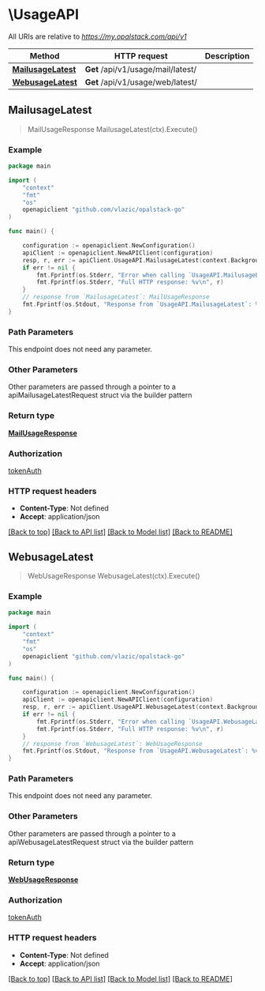 # \UsageAPI

All URIs are relative to *https://my.opalstack.com/api/v1*

Method | HTTP request | Description
------------- | ------------- | -------------
[**MailusageLatest**](UsageAPI.md#MailusageLatest) | **Get** /api/v1/usage/mail/latest/ | 
[**WebusageLatest**](UsageAPI.md#WebusageLatest) | **Get** /api/v1/usage/web/latest/ | 



## MailusageLatest

> MailUsageResponse MailusageLatest(ctx).Execute()



### Example

```go
package main

import (
    "context"
    "fmt"
    "os"
    openapiclient "github.com/vlazic/opalstack-go"
)

func main() {

    configuration := openapiclient.NewConfiguration()
    apiClient := openapiclient.NewAPIClient(configuration)
    resp, r, err := apiClient.UsageAPI.MailusageLatest(context.Background()).Execute()
    if err != nil {
        fmt.Fprintf(os.Stderr, "Error when calling `UsageAPI.MailusageLatest``: %v\n", err)
        fmt.Fprintf(os.Stderr, "Full HTTP response: %v\n", r)
    }
    // response from `MailusageLatest`: MailUsageResponse
    fmt.Fprintf(os.Stdout, "Response from `UsageAPI.MailusageLatest`: %v\n", resp)
}
```

### Path Parameters

This endpoint does not need any parameter.

### Other Parameters

Other parameters are passed through a pointer to a apiMailusageLatestRequest struct via the builder pattern


### Return type

[**MailUsageResponse**](MailUsageResponse.md)

### Authorization

[tokenAuth](../README.md#tokenAuth)

### HTTP request headers

- **Content-Type**: Not defined
- **Accept**: application/json

[[Back to top]](#) [[Back to API list]](../README.md#documentation-for-api-endpoints)
[[Back to Model list]](../README.md#documentation-for-models)
[[Back to README]](../README.md)


## WebusageLatest

> WebUsageResponse WebusageLatest(ctx).Execute()



### Example

```go
package main

import (
    "context"
    "fmt"
    "os"
    openapiclient "github.com/vlazic/opalstack-go"
)

func main() {

    configuration := openapiclient.NewConfiguration()
    apiClient := openapiclient.NewAPIClient(configuration)
    resp, r, err := apiClient.UsageAPI.WebusageLatest(context.Background()).Execute()
    if err != nil {
        fmt.Fprintf(os.Stderr, "Error when calling `UsageAPI.WebusageLatest``: %v\n", err)
        fmt.Fprintf(os.Stderr, "Full HTTP response: %v\n", r)
    }
    // response from `WebusageLatest`: WebUsageResponse
    fmt.Fprintf(os.Stdout, "Response from `UsageAPI.WebusageLatest`: %v\n", resp)
}
```

### Path Parameters

This endpoint does not need any parameter.

### Other Parameters

Other parameters are passed through a pointer to a apiWebusageLatestRequest struct via the builder pattern


### Return type

[**WebUsageResponse**](WebUsageResponse.md)

### Authorization

[tokenAuth](../README.md#tokenAuth)

### HTTP request headers

- **Content-Type**: Not defined
- **Accept**: application/json

[[Back to top]](#) [[Back to API list]](../README.md#documentation-for-api-endpoints)
[[Back to Model list]](../README.md#documentation-for-models)
[[Back to README]](../README.md)

